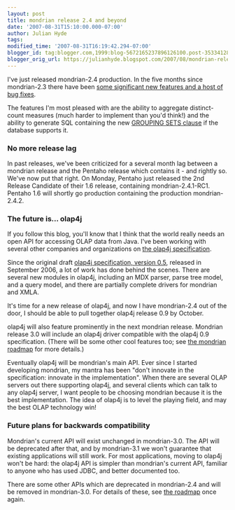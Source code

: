 ```yaml
---
layout: post
title: mondrian release 2.4 and beyond
date: '2007-08-31T15:10:00.000-07:00'
author: Julian Hyde
tags:
modified_time: '2007-08-31T16:19:42.294-07:00'
blogger_id: tag:blogger.com,1999:blog-5672165237896126100.post-3533412866533530286
blogger_orig_url: https://julianhyde.blogspot.com/2007/08/mondrian-release-24-and-beyond.html
---
```


I've just released mondrian-2.4 production. In the five months since
mondrian-2.3 there have been
[some significant new features and a host of bug fixes](https://sourceforge.net/project/shownotes.php?group_id=35302&release_id=536343).

The features I'm most pleased with are the ability to aggregate
distinct-count measures (much harder to implement than you'd think!)
and the ability to generate SQL containing the new
[GROUPING SETS clause](http://www.ss64.com/orasyntax/an_grouping.html)
if the database supports it.

### No more release lag

In past releases, we've been criticized for a several month lag
between a mondrian release and the Pentaho release which contains it -
and rightly so. We've now put that right. On Monday, Pentaho just
released the 2nd Release Candidate of their 1.6 release, containing
mondrian-2.4.1-RC1. Pentaho 1.6 will shortly go production containing
the production mondrian-2.4.2.

### The future is... olap4j

If you follow this blog, you'll know that I think that the world
really needs an open API for accessing OLAP data from Java. I've been
working with several other companies and organizations on
[the olap4j specification](http://www.olap4j.org).

Since the original draft
[olap4j specification, version 0.5](https://sourceforge.net/project/showfiles.php?group_id=168953),
released in September 2006, a lot of work has done behind the
scenes. There are several new modules in olap4j, including an MDX
parser, parse tree model, and a query model, and there are partially
complete drivers for mondrian and XMLA.

It's time for a new release of olap4j, and now I have mondrian-2.4 out
of the door, I should be able to pull together olap4j release 0.9 by
October.

olap4j will also feature prominently in the next mondrian
release. Mondrian release 3.0 will include an olap4j driver compatible
with the olap4j 0.9 specification. (There will be some other cool
features too; see
[the mondrian roadmap](https://mondrian.pentaho.org/documentation/roadmap.php#Release_3.0)
for more details.)

Eventually olap4j will be mondrian's main API. Ever since I started
developing mondrian, my mantra has been "don't innovate in the
specification: innovate in the implementation". When there are several
OLAP servers out there supporting olap4j, and several clients which
can talk to any olap4j server, I want people to be choosing mondrian
because it is the best implementation. The idea of olap4j is to level
the playing field, and may the best OLAP technology win!

### Future plans for backwards compatibility

Mondrian's current API will exist unchanged in mondrian-3.0. The API
will be deprecated after that, and by mondrian-3.1 we won't guarantee
that existing applications will still work. For most applications,
moving to olap4j won't be hard: the olap4j API is simpler than
mondrian's current API, familiar to anyone who has used JDBC, and
better documented too.

There are some other APIs which are deprecated in mondrian-2.4 and
will be removed in mondrian-3.0. For details of these, see
[the roadmap](https://mondrian.pentaho.org/documentation/roadmap.php#Mondrian_2.4)
once again.

